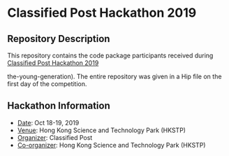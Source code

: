 <!-- README file for hackathon packages -->

# Classified Post Hackathon 2019

## Repository Description 

This repository contains the code package participants received during [Classified Post Hackathon 2019](https://www.cpjobs.com/hk/article/hacking-for-brighter-future-hackathon-october-2019)

the-young-generation). The entire repository was given in a Hip file on the first day of the competition. 

## Hackathon Information

- <ins>Date</ins>: Oct 18-19, 2019
- <ins>Venue</ins>: Hong Kong Science and Technology Park (HKSTP)
- <ins>Organizer</ins>: Classified Post 
- <ins>Co-organizer</ins>: Hong Kong Science and Technology Park (HKSTP) 
